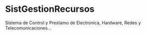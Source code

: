 # SistGestionRecursos

Sistema de Control y Prestamo de Electronica, Hardware, Redes y Telecomunicaciones...
